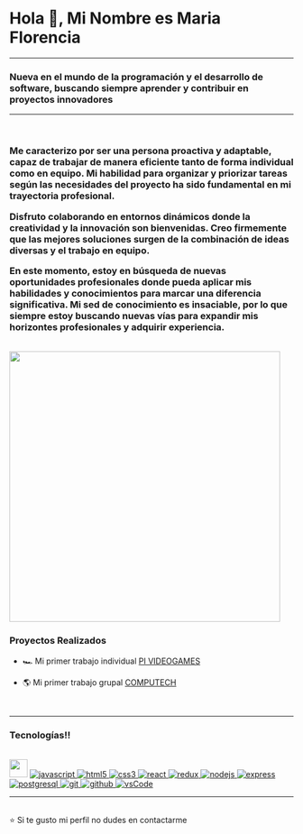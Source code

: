 <h1> Hola 👋, Mi Nombre es Maria Florencia</h1>
<hr>
<div>
<h3>Nueva en el mundo de la programación y el desarrollo de software, buscando siempre aprender y contribuir en proyectos innovadores</h3>
</div>
<hr>
<div>
 <br>
 <h3>
Me caracterizo por ser una persona proactiva y adaptable, capaz de trabajar de manera eficiente tanto de forma individual como en equipo. Mi habilidad para organizar y priorizar tareas según las necesidades del proyecto ha sido fundamental en mi trayectoria profesional.

Disfruto colaborando en entornos dinámicos donde la creatividad y la innovación son bienvenidas. Creo firmemente que las mejores soluciones surgen de la combinación de ideas diversas y el trabajo en equipo.

En este momento, estoy en búsqueda de nuevas oportunidades profesionales donde pueda aplicar mis habilidades y conocimientos para marcar una diferencia significativa. Mi sed de conocimiento es insaciable, por lo que siempre estoy buscando nuevas vías para expandir mis horizontes profesionales y adquirir experiencia.</h3>
 <br>
 <img src="https://media.giphy.com/media/bGgsc5mWoryfgKBx1u/giphy.gif" width="480" height="480" frameBorder="0" class="giphy-embed">
 <h3>Proyectos Realizados</h3>
 
 - 🏎 Mi primer trabajo individual [PI VIDEOGAMES](https://github.com/MariaFlorenciaGala/PI-Videogames)
 
 - 🌎 Mi primer trabajo grupal [COMPUTECH](https://github.com/MariaFlorenciaGala/CompuTech)
  <br>
  <hr>
  <h3>Tecnologías!!</h3> 
  
  <br>
  
  <img src="https://media2.giphy.com/media/QssGEmpkyEOhBCb7e1/giphy.gif?cid=ecf05e47a0n3gi1bfqntqmob8g9aid1oyj2wr3ds3mg700bl&rid=giphy.gif" width="32px"> 
  <a href="https://developer.mozilla.org/es/docs/Web/JavaScript" target="_blank"> 
    <img src="https://img.shields.io/badge/Javascript-F7DF1E.svg?style=for-the-badge&logo=javascript&logoColor=black"
      alt="javascript"/> 
  </a>
  <a href="https://www.w3.org/html/" target="_blank"> 
    <img src="https://img.shields.io/badge/HTML5-E34F26.svg?style=for-the-badge&logo=html5&logoColor=white"
      alt="html5"/> 
  </a>
  <a href="https://www.w3schools.com/css/" target="_blank">
    <img src="https://img.shields.io/badge/CSS3-1572B6.svg?style=for-the-badge&logo=css3&logoColor=white"
      alt="css3"/>
  </a>
  <a href="https://reactjs.org/" target="_blank"> 
    <img src="https://img.shields.io/badge/React-61DAFB.svg?style=for-the-badge&logo=react&logoColor=black"
      alt="react"/> 
  </a>
  <a href="https://redux.js.org" target="_blank"> 
    <img src="https://img.shields.io/badge/Redux-764ABC?style=for-the-badge&logo=redux&logoColor=FAFAFA"
      alt="redux"/> 
  </a>
  <a href="https://nodejs.org" target="_blank"> 
    <img src="https://img.shields.io/badge/Node.js-339933.svg?style=for-the-badge&logo=nodedotjs&logoColor=white"
      alt="nodejs"/> 
  </a>
  <a href="https://expressjs.com" target="_blank">
    <img src="https://img.shields.io/badge/Express-000000.svg?style=for-the-badge&logo=express&logoColor=white"
      alt="express" />
  </a>     
  <a href="https://www.postgresql.org" target="_blank"> 
    <img src="https://img.shields.io/badge/PostgreSQL-4169E1.svg?style=for-the-badge&logo=postgresql&logoColor=white"
      alt="postgresql"/> 
  </a>
  <a href="https://git-scm.com/" target="_blank">
    <img src="https://img.shields.io/badge/Git-F05032.svg?style=for-the-badge&logo=git&logoColor=white"
      alt="git"/>
  </a>
  <a href="https://github.com/Bautista" target="_blank">
    <img src="https://img.shields.io/badge/GitHub-181717.svg?style=for-the-badge&logo=github&logoColor=white" alt="github" />
  </a>
  <a href="https://code.visualstudio.com/" target="_blank">
    <img src="https://img.shields.io/badge/VSCode-007ACC.svg?style=for-the-badge&logo=visualstudiocode&logoColor=white" alt="vsCode"/> 
  </a>
  <hr>
<br>
 ⭐ Si te gusto mi perfil no dudes en contactarme 
<br>
 </div>
